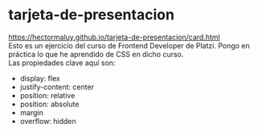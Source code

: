 # tarjeta-de-presentacion
https://hectormaluy.github.io/tarjeta-de-presentacion/card.html <br>
Esto es un ejercicio del curso de Frontend Developer de Platzi. Pongo en práctica lo que he aprendido de CSS en dicho curso.<br>
Las propiedades clave aquí son: 
<ul>
<li>display: flex</li>
<li>justify-content: center</li>
<li>position: relative</li>
<li>position: absolute</li>
<li>margin</li>
<li>overflow: hidden</li>
</ul>
